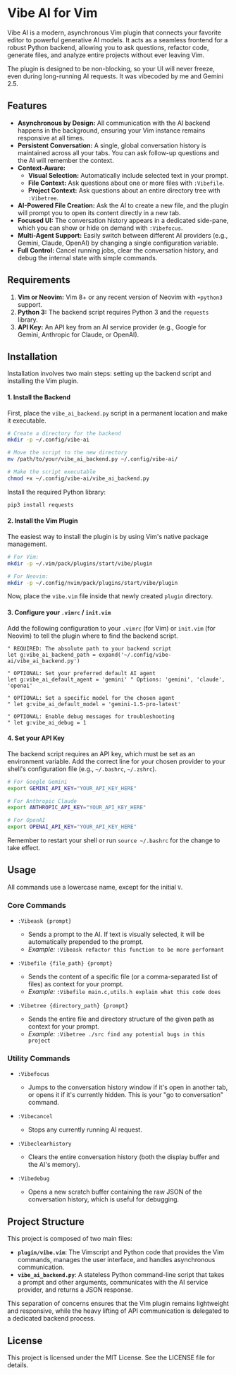 # Vibe AI for Vim

Vibe AI is a modern, asynchronous Vim plugin that connects your favorite editor to powerful generative AI models. It acts as a seamless frontend for a robust Python backend, allowing you to ask questions, refactor code, generate files, and analyze entire projects without ever leaving Vim.

The plugin is designed to be non-blocking, so your UI will never freeze, even during long-running AI requests.
It was vibecoded by me and Gemini 2.5. 

## Features

* **Asynchronous by Design:** All communication with the AI backend happens in the background, ensuring your Vim instance remains responsive at all times.
* **Persistent Conversation:** A single, global conversation history is maintained across all your tabs. You can ask follow-up questions and the AI will remember the context.
* **Context-Aware:**
    * **Visual Selection:** Automatically include selected text in your prompt.
    * **File Context:** Ask questions about one or more files with `:Vibefile`.
    * **Project Context:** Ask questions about an entire directory tree with `:Vibetree`.
* **AI-Powered File Creation:** Ask the AI to create a new file, and the plugin will prompt you to open its content directly in a new tab.
* **Focused UI:** The conversation history appears in a dedicated side-pane, which you can show or hide on demand with `:Vibefocus`.
* **Multi-Agent Support:** Easily switch between different AI providers (e.g., Gemini, Claude, OpenAI) by changing a single configuration variable.
* **Full Control:** Cancel running jobs, clear the conversation history, and debug the internal state with simple commands.

## Requirements

1.  **Vim or Neovim:** Vim 8+ or any recent version of Neovim with `+python3` support.
2.  **Python 3:** The backend script requires Python 3 and the `requests` library.
3.  **API Key:** An API key from an AI service provider (e.g., Google for Gemini, Anthropic for Claude, or OpenAI).

## Installation

Installation involves two main steps: setting up the backend script and installing the Vim plugin.

#### 1. Install the Backend

First, place the `vibe_ai_backend.py` script in a permanent location and make it executable.

```bash
# Create a directory for the backend
mkdir -p ~/.config/vibe-ai

# Move the script to the new directory
mv /path/to/your/vibe_ai_backend.py ~/.config/vibe-ai/

# Make the script executable
chmod +x ~/.config/vibe-ai/vibe_ai_backend.py
```

Install the required Python library:
```bash
pip3 install requests
```

#### 2. Install the Vim Plugin

The easiest way to install the plugin is by using Vim's native package management.

```bash
# For Vim:
mkdir -p ~/.vim/pack/plugins/start/vibe/plugin

# For Neovim:
mkdir -p ~/.config/nvim/pack/plugins/start/vibe/plugin
```

Now, place the `vibe.vim` file inside that newly created `plugin` directory.

#### 3. Configure your `.vimrc` / `init.vim`

Add the following configuration to your `.vimrc` (for Vim) or `init.vim` (for Neovim) to tell the plugin where to find the backend script.

```vim
" REQUIRED: The absolute path to your backend script
let g:vibe_ai_backend_path = expand('~/.config/vibe-ai/vibe_ai_backend.py')

" OPTIONAL: Set your preferred default AI agent
let g:vibe_ai_default_agent = 'gemini' " Options: 'gemini', 'claude', 'openai'

" OPTIONAL: Set a specific model for the chosen agent
" let g:vibe_ai_default_model = 'gemini-1.5-pro-latest'

" OPTIONAL: Enable debug messages for troubleshooting
" let g:vibe_ai_debug = 1
```

#### 4. Set your API Key

The backend script requires an API key, which must be set as an environment variable. Add the correct line for your chosen provider to your shell's configuration file (e.g., `~/.bashrc`, `~/.zshrc`).

```bash
# For Google Gemini
export GEMINI_API_KEY="YOUR_API_KEY_HERE"

# For Anthropic Claude
export ANTHROPIC_API_KEY="YOUR_API_KEY_HERE"

# For OpenAI
export OPENAI_API_KEY="YOUR_API_KEY_HERE"
```

Remember to restart your shell or run `source ~/.bashrc` for the change to take effect.

## Usage

All commands use a lowercase name, except for the initial `V`.

### Core Commands

* `:Vibeask {prompt}`
    * Sends a prompt to the AI. If text is visually selected, it will be automatically prepended to the prompt.
    * *Example:* `:Vibeask refactor this function to be more performant`

* `:Vibefile {file_path} {prompt}`
    * Sends the content of a specific file (or a comma-separated list of files) as context for your prompt.
    * *Example:* `:Vibefile main.c,utils.h explain what this code does`

* `:Vibetree {directory_path} {prompt}`
    * Sends the entire file and directory structure of the given path as context for your prompt.
    * *Example:* `:Vibetree ./src find any potential bugs in this project`

### Utility Commands

* `:Vibefocus`
    * Jumps to the conversation history window if it's open in another tab, or opens it if it's currently hidden. This is your "go to conversation" command.

* `:Vibecancel`
    * Stops any currently running AI request.

* `:Vibeclearhistory`
    * Clears the entire conversation history (both the display buffer and the AI's memory).

* `:Vibedebug`
    * Opens a new scratch buffer containing the raw JSON of the conversation history, which is useful for debugging.

## Project Structure

This project is composed of two main files:

* **`plugin/vibe.vim`**: The Vimscript and Python code that provides the Vim commands, manages the user interface, and handles asynchronous communication.
* **`vibe_ai_backend.py`**: A stateless Python command-line script that takes a prompt and other arguments, communicates with the AI service provider, and returns a JSON response.

This separation of concerns ensures that the Vim plugin remains lightweight and responsive, while the heavy lifting of API communication is delegated to a dedicated backend process.

## License

This project is licensed under the MIT License. See the LICENSE file for details.
